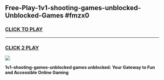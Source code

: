 
## Free-Play-1v1-shooting-games-unblocked-Unblocked-Games #fmzx0
<h3>
<a href="https://news.freeplayer.one?title=1v1-shooting-games-unblocked&ref=8M">CLICK TO PLAY</a></h3>
<hr>

<h3>
<a href="https://news.freeplayer.one?title=1v1-shooting-games-unblocked&ref=8M">CLICK 2 PLAY</a>
  
</h3>

<a href="https://news.freeplayer.one?title=1v1-shooting-games-unblocked&ref=8M"><img src="https://clearcache.store/games.png"></a>


**1v1-shooting-games-unblocked games unblocked: Your Gateway to Fun and Accessible Online Gaming**
